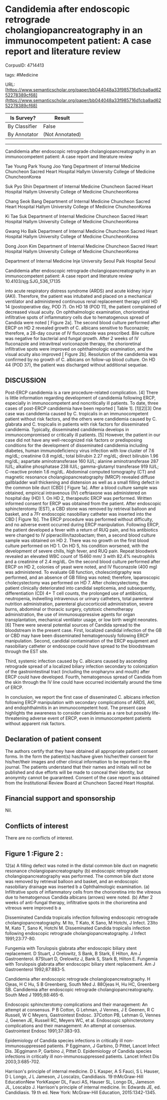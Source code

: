 # Candidemia after endoscopic retrograde cholangiopancreatography in an immunocompetent patient: A case report and literature review

CorpusID: 4714413
 
tags: #Medicine

URL: [https://www.semanticscholar.org/paper/bb044048a33f985716d1cba8ad6252278389cf68](https://www.semanticscholar.org/paper/bb044048a33f985716d1cba8ad6252278389cf68)
 
| Is Survey?        | Result          |
| ----------------- | --------------- |
| By Classifier     | False |
| By Annotator      | (Not Annotated) |

---

Candidemia after endoscopic retrograde cholangiopancreatography in an immunocompetent patient: A case report and literature review


Tae Young Park 
Young Joo Yang 
Department of Internal Medicine
Chuncheon Sacred Heart Hospital
Hallym University College of Medicine
ChuncheonKorea

Suk Pyo Shin 
Department of Internal Medicine
Chuncheon Sacred Heart Hospital
Hallym University College of Medicine
ChuncheonKorea

Chang Seok Bang 
Department of Internal Medicine
Chuncheon Sacred Heart Hospital
Hallym University College of Medicine
ChuncheonKorea

Ki Tae Suk 
Department of Internal Medicine
Chuncheon Sacred Heart Hospital
Hallym University College of Medicine
ChuncheonKorea

Gwang Ho Baik 
Department of Internal Medicine
Chuncheon Sacred Heart Hospital
Hallym University College of Medicine
ChuncheonKorea

Dong Joon Kim 
Department of Internal Medicine
Chuncheon Sacred Heart Hospital
Hallym University College of Medicine
ChuncheonKorea


Department of Internal Medicine
Inje University Seoul Paik Hospital
Seoul

Candidemia after endoscopic retrograde cholangiopancreatography in an immunocompetent patient: A case report and literature review
10.4103/sjg.SJG_536_17135


into acute respiratory distress syndrome (ARDS) and acute kidney injury (AKI). Therefore, the patient was intubated and placed on a mechanical ventilator and administered continuous renal replacement therapy until HD 14 (postoperative day, POD 7). On HD 18 (POD 11), the patient complained of decreased visual acuity. On ophthalmologic examination, chorioretinal infiltrative spots of inflammatory cells due to hematogenous spread of Candida were noted [ Figure 2a]. The second blood culture performed after ERCP on HD 2 revealed growth of C. albicans sensitive to fluconazole; therefore, a 28-day course of IV fluconazole was prescribed. Bile culture was negative for bacterial and fungal growth. After 2 weeks of IV fluconazole and intravitreal voriconazole therapy, the chorioretinal infiltrative spots were improved on ophthalmologic examination, and the visual acuity also improved [ Figure 2b]. Resolution of the candidemia was confirmed by no growth of C. albicans on follow-up blood culture. On HD 44 (POD 37), the patient was discharged without additional sequelae.


## DISCUSSION

Post-ERCP candidemia is a rare procedure-related complication. [4] There is little information regarding development of candidemia following ERCP, especially in immunocompetent and noncritically ill patients. To date, three cases of post-ERCP candidemia have been reported [ Table 1]. [1][2][3] One case was candidemia caused by C. tropicalis in an immunocompetent patient without risk factors, and the others were candidemia caused by C. glabrata and C. tropicalis in patients with risk factors for disseminated candidemia. Typically, disseminated candidemia develops in immunocompromised or critically ill patients. [5] However, the patient in our case did not have any well-recognized risk factors or predisposing conditions for the development of disseminated candidemia including diabetes, human immunodeficiency virus infection with low cluster of 7.6 mg/dL; creatinine 0.8 mg/dL; total bilirubin 2.27 mg/dL; direct bilirubin 1.96 mg/dL; aspartate aminotransferase 160 IU/L; alanine aminotransferase 287 IU/L; alkaline phosphatase 238 IU/L; gamma-glutamyl transferase 919 IU/L; C-reactive protein 1.6 mg/dL. Abdominal computed tomography (CT) and magnetic resonance cholangiopancreatography (MRCP) revealed diffuse gallbladder wall thickening and distension as well as a small filling defect in the common bile duct (CBD) [ Figure 1a]. After a blood culture sample was obtained, empirical intravenous (IV) ceftriaxone was administered on hospital day (HD) 1. On HD 2, therapeutic ERCP was performed. Written informed consent for ERCP was obtained from the patient. After endoscopic sphincterotomy (EST), a CBD stone was removed by retrieval balloon and basket, and a 7Fr endoscopic nasobiliary catheter was inserted into the CBD [ Figure 1b]. The ERCP procedure was performed without difficulty, and no adverse event occurred during ERCP manipulation. Following ERCP, the patient developed a fever with a return of RUQ pain, and his antibiotics were changed to IV piperacillin/tazobactam; then, a second blood culture sample was obtained on HD 2. There was no growth on the first blood culture performed on HD 1. On HD 5, his condition worsened, with the development of severe chills, high fever, and RUQ pain. Repeat bloodwork revealed an elevated WBC count of 15460 mm/ 3 with 82.4% neutrophils and a creatinine of 2.4 mg/dL. On the second blood culture performed after ERCP on HD 2, colonies of yeast were noted, and IV fluconazole (400 mg) was administered. To evaluate GB function, cholescintigraphy was performed, and an absence of GB filling was noted; therefore, laparoscopic cholecystectomy was performed on HD 7. After cholecystectomy, the patient clinically deteriorated into candidal septicemia, and subsequently, differentiation (CD) 4+ T cell counts, the prolonged use of antibiotics, neutropenia, indwelling intravenous or urinary catheters, total parenteral nutrition administration, parenteral glucocorticoid administration, severe burns, abdominal or thoracic surgery, cytotoxic chemotherapy administration, the use of immunosuppressive agents for organ transplantation, mechanical ventilator usage, or low birth weight neonates. [6] There were several potential sources of Candida spread to the bloodstream in the present case. First, localized candidal infection of the GB or CBD may have been disseminated hematogenously following ERCP manipulation. Second, candidal contamination of the ERCP equipment and nasobiliary catheter or endoscope could have spread to the bloodstream through the EST site.

Third, systemic infection caused by C. albicans caused by ascending retrograde spread of a localized biliary infection secondary to colonization of the gastrointestinal tract (including the oropharynx and mouth) after ERCP could have developed. Fourth, hematogenous spread of Candida from the skin through the IV line could have occurred incidentally around the time of ERCP.

In conclusion, we report the first case of disseminated C. albicans infection following ERCP manipulation with secondary complications of ARDS, AKI, and endophthalmitis in an immunocompetent host. The present case highlights the awareness to consider candidemia as a rare but possibly life-threatening adverse event of ERCP, even in immunocompetent patients without apparent risk factors.


## Declaration of patient consent

The authors certify that they have obtained all appropriate patient consent forms. In the form the patient(s) has/have given his/her/their consent for his/her/their images and other clinical information to be reported in the journal. The patients understand that their names and initials will not be published and due efforts will be made to conceal their identity, but anonymity cannot be guaranteed. Consent of the case report was obtained from the Institutional Review Board at Chuncheon Sacred Heart Hospital.


## Financial support and sponsorship

Nil.


## Conflicts of interest

There are no conflicts of interest.

## Figure 1 :Figure 2 :
12(a) A filling defect was noted in the distal common bile duct on magnetic resonance cholangiopancreatography (b) endoscopic retrograde cholangiopancreatography was performed. The common bile duct stone was removed by retrieval balloon and basket, and an endoscopic nasobiliary drainage was inserted b a Ophthalmologic examination. (a) Infiltrative spots of inflammatory cells from the chorioretina into the vitreous due to hematogenous Candida albicans (arrows) were noted. (b) After 2 weeks of anti-fungal therapy, infiltrative spots in the chorioretina and vitreous were improved b a

Disseminated Candida tropicalis infection following endoscopic retrograde cholangiopancreatography. M Ito, T Kato, K Sano, M Hotchi, J Infect. 23Ito M, Kato T, Sano K, Hotchi M. Disseminated Candida tropicalis infection following endoscopic retrograde cholangiopancreatography. J Infect 1991;23:77-80.

Fungemia with Torulopsis glabrata after endoscopic biliary stent replacement. D Stuart, J Orelowitz, S Bank, B Stark, E Hilton, Am J Gastroenterol. 87Stuart D, Orelowitz J, Bank S, Stark B, Hilton E. Fungemia with Torulopsis glabrata after endoscopic biliary stent replacement. Am J Gastroenterol 1992;87:883-5.

Candidemia after endoscopic retrograde cholangiopancreatography. H Ojeas, H C Hu, S B Greenberg, South Med J. 88Ojeas H, Hu HC, Greenberg SB. Candidemia after endoscopic retrograde cholangiopancreatography. South Med J 1995;88:465-6.

Endoscopic sphincterotomy complications and their management: An attempt at consensus. P B Cotton, G Lehman, J Vennes, J E Geenen, R C Russell, W C Meyers, Gastrointest Endosc. 37Cotton PB, Lehman G, Vennes J, Geenen JE, Russell RC, Meyers WC, et al. Endoscopic sphincterotomy complications and their management: An attempt at consensus. Gastrointest Endosc 1991;37:383-93.

Epidemiology of Candida species infections in critically ill non-immunosuppressed patients. P Eggimann, J Garbino, D Pittet, Lancet Infect Dis. 3Eggimann P, Garbino J, Pittet D. Epidemiology of Candida species infections in critically ill non-immunosuppressed patients. Lancet Infect Dis 2003;3:685-702.

Harrison's principle of internal medicine. D L Kasper, A S Fauci, S L Hauser, D L Longo, J L Jameson, J Loscalzo, Candidiasis. 19 thMcGraw-Hill EducationNew YorkKasper DL, Fauci AS, Hauser SL, Longo DL, Jameson JL, Loscalzo J. Harrison's principle of internal medicine. In: Edwards JE, ed. Candidiasis. 19 th ed. New York: McGraw-Hill Education, 2015:1342-1345.